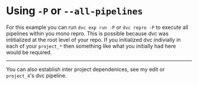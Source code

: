 # Using `-P` or `--all-pipelines`

For this example you can run `dvc exp run -P` or `dvc repro -P` to execute all pipelines within you mono repro. This is possible because dvc was intitialized at the root level of your repo. If you initialized dvc indivially in each of your `project_*` then something like what you initially had here would be required.

----

You can also establish inter project dependenices, see my edit or `project_4`'s dvc pipeline. 